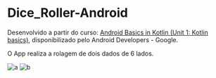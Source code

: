 # Dice_Roller-Android
Desenvolvido a partir do curso: [Android Basics in Kotlin (Unit 1: Kotlin basics)](https://developer.android.com/courses/android-basics-kotlin/unit-1), disponibilizado pelo Android Developers - Google.

O App realiza a rolagem de dois dados de 6 lados.

![a](https://github.com/DiogoMontalvao/Dice_Roller-Android/assets/109600744/5fcb809f-a524-43d6-b3c6-600cdf83e8af)                                  ![b](https://github.com/DiogoMontalvao/Dice_Roller-Android/assets/109600744/573564ee-4b25-4895-a814-5262a82de37f)
